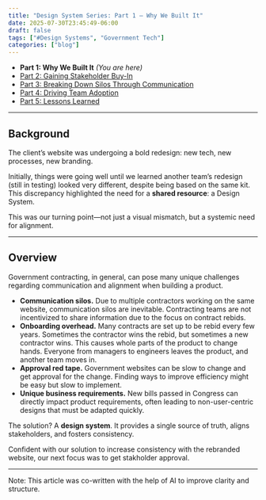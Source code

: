 ```yaml
---
title: "Design System Series: Part 1 – Why We Built It"
date: 2025-07-30T23:45:49-06:00
draft: false
tags: ["#Design Systems", "Government Tech"]
categories: ["blog"]
---
```


- **Part 1: Why We Built It** *(You are here)*
- [Part 2: Gaining Stakeholder Buy-In](../design-system-series-part2-gaining-stakeholder-buy-in-government/)
- [Part 3: Breaking Down Silos Through Communication](../design-system-series-part3-breaking-silos-team-communication/)
- [Part 4: Driving Team Adoption](../design-system-series-part4-driving-team-adoption-strategies/)
- [Part 5: Lessons Learned](../design-system-series-part5-lessons-learned-starting-design-system/)

---

## Background

The client’s website was undergoing a bold redesign: new tech, new processes, new branding.

Initially, things were going well until we learned another team’s redesign (still in testing) looked very different, despite being based on the same kit. This discrepancy highlighted the need for a **shared resource**: a Design System.

This was our turning point—not just a visual mismatch, but a systemic need for alignment.

---

## Overview
Government contracting, in general, can pose many unique challenges regarding communication and alignment when building a product.

- **Communication silos.** Due to multiple contractors working on the same website, communication silos are inevitable. Contracting teams are not incentivized to share information due to the focus on contract rebids.
- **Onboarding overhead.** Many contracts are set up to be rebid every few years. Sometimes the contractor wins the rebid, but sometimes a new contractor wins. This causes whole parts of the product to change hands. Everyone from managers to engineers leaves the product, and another team moves in.
- **Approval red tape.** Government websites can be slow to change and get approval for the change. Finding ways to improve efficiency might be easy but slow to implement.
- **Unique business requirements.** New bills passed in Congress can directly impact product requirements, often leading to non-user-centric designs that must be adapted quickly.

The solution? A **design system**. It provides a single source of truth, aligns stakeholders, and fosters consistency.

Confident with our solution to increase consistency with the rebranded website, our next focus was to get stakholder approval. 

---

Note: This article was co-written with the help of AI to improve clarity and structure.

